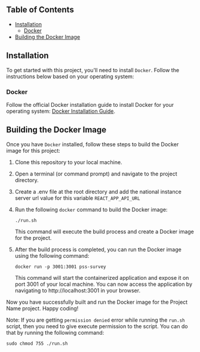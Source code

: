 
## Table of Contents

* [Installation](https://chat.openai.com/#installation)
  * [Docker](https://chat.openai.com/#docker)
* [Building the Docker Image](https://chat.openai.com/#building-the-docker-image)

## Installation

To get started with this project, you'll need to install `Docker`. Follow the instructions below based on your operating system:


### Docker

Follow the official Docker installation guide to install Docker for your operating system: [Docker Installation Guide](https://docs.docker.com/get-docker/).

## Building the Docker Image

Once you have `Docker` installed, follow these steps to build the Docker image for this project:

1. Clone this repository to your local machine.
2. Open a terminal (or command prompt) and navigate to the project directory.
3. Create a .env file at the root directory and add the national instance server url value for this variable ```REACT_APP_API_URL```
6. Run the following `docker` command to build the Docker image:

   <pre><div class="bg-black rounded-md mb-4"><div class="p-4 overflow-y-auto"><code class="!whitespace-pre hljs language-bash">./run.sh 
   </code></div></div></pre>

   This command will execute the build process and create a Docker image for the project.
7. After the build process is completed, you can run the Docker image using the following command:

   <pre><div class="bg-black rounded-md mb-4"><div class="p-4 overflow-y-auto"><code class="!whitespace-pre hljs language-bash">docker run -p 3001:3001 pss-survey
   </code></div></div></pre>

   This command will start the containerized application and expose it on port 3001 of your local machine. You can now access the application by navigating to http://localhost:3001 in your browser.

Now you have successfully built and run the Docker image for the Project Name project. Happy coding!

<!-- NB -->

Note: If you are getting `permission denied` error while running the `run.sh` script, then you need to give execute permission to the script. You can do that by running the following command:
  <pre><div class="bg-black rounded-md mb-4"><div class="p-4 overflow-y-auto"><code class="!whitespace-pre hljs language-bash">sudo chmod 755 ./run.sh
   </code></div></div></pre>
